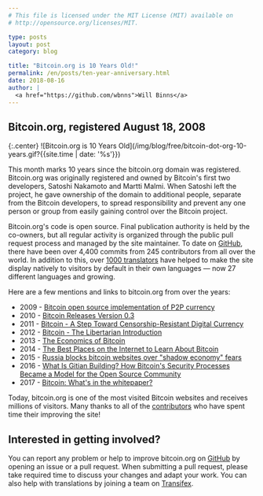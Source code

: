 ```yaml
---
# This file is licensed under the MIT License (MIT) available on
# http://opensource.org/licenses/MIT.

type: posts
layout: post
category: blog

title: "Bitcoin.org is 10 Years Old!"
permalink: /en/posts/ten-year-anniversary.html
date: 2018-08-16
author: |
  <a href="https://github.com/wbnns">Will Binns</a>
---
```

## Bitcoin.org, registered August 18, 2008

{:.center}
![Bitcoin.org is 10 Years Old](/img/blog/free/bitcoin-dot-org-10-years.gif?{{site.time | date: '%s'}})

This month marks 10 years since the bitcoin.org domain was registered.
Bitcoin.org was originally registered and owned by Bitcoin's first two
developers, Satoshi Nakamoto and Martti Malmi. When Satoshi left the project,
he gave ownership of the domain to additional people, separate from the Bitcoin
developers, to spread responsibility and prevent any one person or group from
easily gaining control over the Bitcoin project.

Bitcoin.org's code is open source. Final publication authority is held by the
co-owners, but all regular activity is organized through the public pull request
process and managed by the site maintainer. To date on
[GitHub](https://github.com/bitcoin-dot-org/bitcoin.org/), there have been over
4,400 commits from 245 contributors from all over the world. In addition to
this, over [1000 translators](https://www.transifex.com/bitcoinorg/bitcoinorg/)
have helped to make the site display natively to visitors by default in their
own languages — now 27 different languages and growing.

Here are a few mentions and links to bitcoin.org from over the years:

* 2009 - [Bitcoin open source implementation of P2P currency](http://p2pfoundation.ning.com/forum/topics/bitcoin-open-source)
* 2010 - [Bitcoin Releases Version 0.3](https://news.slashdot.org/story/10/07/11/1747245/bitcoin-releases-version-03)
* 2011 - [Bitcoin - A Step Toward Censorship-Resistant Digital Currency](https://www.eff.org/deeplinks/2011/01/bitcoin-step-toward-censorship-resistant)
* 2012 - [Bitcoin - The Libertarian Introduction](http://moneyandstate.com/bitcoin-libertarian-introduction-used-care/)
* 2013 - [The Economics of Bitcoin](https://www.econlib.org/library/Columns/y2013/Murphybitcoin.html)
* 2014 - [The Best Places on the Internet to Learn About Bitcoin](https://medium.com/zapchain-magazine/the-best-places-on-the-internet-to-learn-about-bitcoin-a4733f9f3ac7)
* 2015 - [Russia blocks bitcoin websites over "shadow economy" fears](https://gigaom.com/2015/01/13/russia-blocks-bitcoin-websites-as-potential-ban-looms/)
* 2016 - [What Is Gitian Building? How Bitcoin's Security Processes Became a Model for the Open Source Community](https://bitcoinmagazine.com/articles/what-is-gitian-building-how-bitcoin-s-security-processes-became-a-model-for-the-open-source-community-1461862937/)
* 2017 - [Bitcoin: What's in the whitepaper?](https://www.linkedin.com/pulse/bitcoin-whats-whitepaper-benjamin-hendricks)

Today, bitcoin.org is one of the most visited Bitcoin websites and receives
millions of visitors. Many thanks to all of the
[contributors](/en/about-us#github) who have spent time their improving the
site!

## Interested in getting involved?
You can report any problem or help to improve bitcoin.org on
[GitHub](https://github.com/bitcoin-dot-org/bitcoin.org#how-to-participate) by
opening an issue or a pull request. When submitting a pull request, please take
required time to discuss your changes and adapt your work. You can also help
with translations by joining a team on
[Transifex](https://github.com/bitcoin-dot-org/bitcoin.org#translation).
